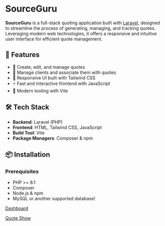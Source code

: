# SourceGuru

**SourceGuru** is a full-stack quoting application built with [Laravel](https://laravel.com/), designed to streamline the process of generating, managing, and tracking quotes. Leveraging modern web technologies, it offers a responsive and intuitive user interface for efficient quote management.

## 🚀 Features

- 📝 Create, edit, and manage quotes
- 👥 Manage clients and associate them with quotes
- 📱 Responsive UI built with Tailwind CSS
- ⚡ Fast and interactive frontend with JavaScript
- 🔧 Modern tooling with Vite

## 🛠️ Tech Stack

- **Backend**: Laravel (PHP)
- **Frontend**: HTML, Tailwind CSS, JavaScript
- **Build Tool**: Vite
- **Package Managers**: Composer & npm

## 📦 Installation

### Prerequisites

- PHP >= 8.1
- Composer
- Node.js & npm
- MySQL or another supported database!

[Dashboard](https://github.com/user-attachments/assets/7c2e0f3d-b776-4940-ba80-ed72313a7cb0)

[Quote Show](https://github.com/user-attachments/assets/aabef4de-d5b3-45ec-802a-45ab8f84a5a5)

